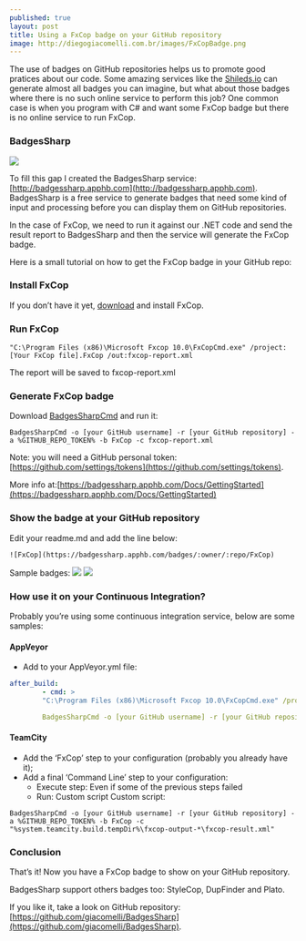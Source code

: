 ```yaml
---
published: true
layout: post
title: Using a FxCop badge on your GitHub repository
image: http://diegogiacomelli.com.br/images/FxCopBadge.png
---
```


The use of badges on GitHub repositories helps us to promote good pratices about our code. Some amazing services like the [Shileds.io](http://shields.io) can generate almost all badges you can imagine, but what about those badges where there is no such online service to perform this job? One common case is when you program with C# and want some FxCop badge but there is no online service to run FxCop.

### BadgesSharp
![](../images/FxCopBadge.png)

To fill this gap I created the BadgesSharp service: [http://badgessharp.apphb.com](http://badgessharp.apphb.com). BadgesSharp is a free service to generate badges that need some kind of input and processing before you can display them on GitHub repositories.

In the case of FxCop, we need to run it against our .NET code and send the result report to BadgesSharp and then the service will generate the FxCop badge.

Here is a small tutorial on how to get the FxCop badge in your GitHub repo:</p>

### Install FxCop
If you don’t have it yet, [download](https://www.microsoft.com/en-us/download/details.aspx?id=6544) and install FxCop.

### Run FxCop

```
"C:\Program Files (x86)\Microsoft Fxcop 10.0\FxCopCmd.exe" /project:[Your FxCop file].FxCop /out:fxcop-report.xml
```
The report will be saved to fxcop-report.xml

### Generate FxCop badge
Download [BadgesSharpCmd](https://github.com/giacomelli/BadgesSharp/releases) and run it:</p>

```
BadgesSharpCmd -o [your GitHub username] -r [your GitHub repository] -a %GITHUB_REPO_TOKEN% -b FxCop -c fxcop-report.xml
```

Note: you will need a GitHub personal token: [https://github.com/settings/tokens](https://github.com/settings/tokens).

More info at:[https://badgessharp.apphb.com/Docs/GettingStarted](https://badgessharp.apphb.com/Docs/GettingStarted)

### Show the badge at your GitHub repository
Edit your readme.md and add the line below:

```
![FxCop](https://badgessharp.apphb.com/badges/:owner/:repo/FxCop)
```

Sample badges: ![](https://badgessharp.apphb.com/badges/giacomelli/BadgesSharp/FxCop) ![](https://badgessharp.apphb.com/badges/giacomelli/SampleProject/FxCop)

### How use it on your Continuous Integration?
Probably you’re using some continuous integration service, below are some samples:

#### AppVeyor

* Add to your AppVeyor.yml file:

```yaml
after_build:
        - cmd: >
        "C:\Program Files (x86)\Microsoft Fxcop 10.0\FxCopCmd.exe" /project:[Your FxCop file].FxCop /out:fxcop-report.xml

        BadgesSharpCmd -o [your GitHub username] -r [your GitHub repository] -a %GITHUB_REPO_TOKEN% -b FxCop -c fxcop-report.xml
```

#### TeamCity

* Add the ‘FxCop’ step to your configuration (probably you already have it);
* Add a final ‘Command Line’ step to your configuration:
  * Execute step: Even if some of the previous steps failed
  * Run: Custom script
Custom script:

```
BadgesSharpCmd -o [your GitHub username] -r [your GitHub repository] -a %GITHUB_REPO_TOKEN% -b FxCop -c "%system.teamcity.build.tempDir%\fxcop-output-*\fxcop-result.xml"
```

### Conclusion
That’s it! Now you have a FxCop badge to show on your GitHub repository.

BadgesSharp support others badges too: StyleCop, DupFinder and Plato.

If you like it, take a look on GitHub repository: [https://github.com/giacomelli/BadgesSharp](https://github.com/giacomelli/BadgesSharp).
